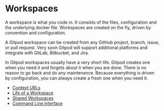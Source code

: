 # Workspaces

A workspace is what you code in. It consists of the files, configuration and the underlying docker file.
Workspaces are created on the fly, driven by convention and configuration.

A Gitpod workspace can be created from any GitHub project, branch, issue, or pull request.
Very soon Gitpod will support additional platforms and integrate with GitLab, Bitbucket, and Jira.

In Gitpod workspaces usually have a very short life. Gitpod creates one when you need it and forgets about it when you are done.
There is no reason to go back and do any maintenance. Because everything is driven by configuration, you can always create a fresh one when you need it.

  * [Context URLs](/docs/31-context-urls/)
  * [Life of a Workspace](/docs/32-life-of-workspace/)
  * [Shared Workspaces](/docs/33_sharing_and_collaboration/)
  * [Command Line Interface](/docs/34_command_line_interface/)
